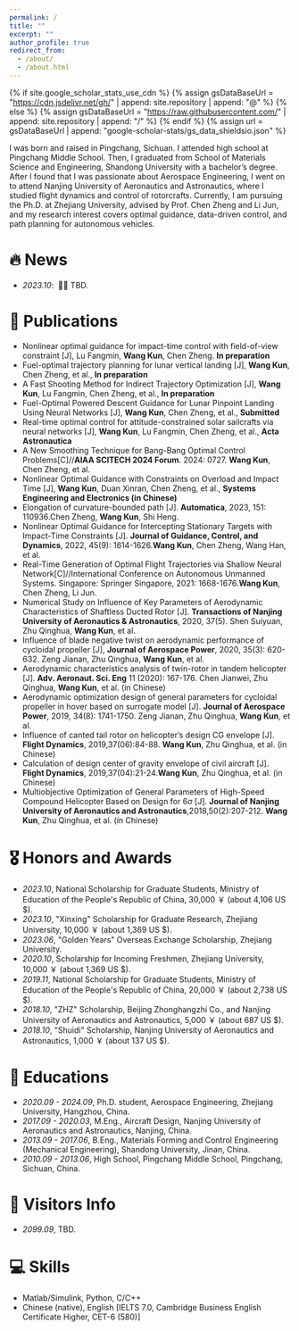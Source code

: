 ```yaml
---
permalink: /
title: ""
excerpt: ""
author_profile: true
redirect_from: 
  - /about/
  - /about.html
---
```


{% if site.google_scholar_stats_use_cdn %}
{% assign gsDataBaseUrl = "https://cdn.jsdelivr.net/gh/" | append: site.repository | append: "@" %}
{% else %}
{% assign gsDataBaseUrl = "https://raw.githubusercontent.com/" | append: site.repository | append: "/" %}
{% endif %}
{% assign url = gsDataBaseUrl | append: "google-scholar-stats/gs_data_shieldsio.json" %}

<span class='anchor' id='about-me'></span>

I was born and raised in Pingchang, Sichuan. I attended high school at Pingchang Middle School. Then, I graduated from School of Materials Science and Engineering, Shandong University with a bachelor’s degree. After I found that I was passionate about Aerospace Engineering, I went on to attend Nanjing University of Aeronautics and Astronautics, where I studied flight dynamics and control of rotorcrafts. Currently, I am pursuing the Ph.D. at Zhejiang University, advised by Prof. Chen Zheng and Li Jun, and my research interest covers optimal guidance, data-driven control, and path planning for autonomous vehicles.

# 🔥 News
- *2023.10*: &nbsp;🎉🎉 TBD. 

# 📝 Publications 
- Nonlinear optimal guidance for impact-time control with field-of-view constraint [J], Lu Fangmin, **Wang Kun**, Chen Zheng. **In preparation**
- Fuel-optimal trajectory planning for lunar vertical landing [J], **Wang Kun**, Chen Zheng, et al., **In preparation** 
- A Fast Shooting Method for Indirect Trajectory Optimization [J], **Wang Kun**, Lu Fangmin, Chen Zheng, et al., **In preparation** 
- Fuel-Optimal Powered Descent Guidance for Lunar Pinpoint Landing Using Neural Networks [J], **Wang Kun**, Chen Zheng, et al., **Submitted**
- Real-time optimal control for attitude-constrained solar sailcrafts via neural networks [J], **Wang Kun**, Lu Fangmin, Chen Zheng, et al., **Acta Astronautica**
- A New Smoothing Technique for Bang-Bang Optimal Control Problems[C]//**AIAA SCITECH 2024 Forum**. 2024: 0727. **Wang Kun**, Chen Zheng, et al.
- Nonlinear Optimal Guidance with Constraints on Overload and Impact Time [J], **Wang Kun**, Duan Xinran, Chen Zheng, et al., **Systems Engineering and Electronics (in Chinese)**
- Elongation of curvature-bounded path [J]. **Automatica**, 2023, 151: 110936.Chen Zheng, **Wang Kun**, Shi Heng.
- Nonlinear Optimal Guidance for Intercepting Stationary Targets with Impact-Time Constraints [J]. **Journal of Guidance, Control, and Dynamics**, 2022, 45(9): 1614-1626.**Wang Kun**, Chen Zheng, Wang Han, et al.
- Real-Time Generation of Optimal Flight Trajectories via Shallow Neural Network[C]//International Conference on Autonomous Unmanned Systems. Singapore: Springer Singapore, 2021: 1668-1676.**Wang Kun**, Chen Zheng, Li Jun.
- Numerical Study on Influence of Key Parameters of Aerodynamic Characteristics of Shaftless Ducted Rotor [J]. **Transactions of Nanjing University of Aeronautics & Astronautics**, 2020, 37(5). Shen Suiyuan, Zhu Qinghua, **Wang Kun**, et al.
- Influence of blade negative twist on aerodynamic performance of cycloidal propeller [J], **Journal of Aerospace Power**, 2020, 35(3): 620-632. Zeng Jianan, Zhu Qinghua, **Wang Kun**, et al.
- Aerodynamic characteristics analysis of twin-rotor in tandem helicopter [J]. **Adv. Aeronaut. Sci. Eng** 11 (2020): 167-176. Chen Jianwei, Zhu Qinghua, **Wang Kun**, et al. (in Chinese)
- Aerodynamic optimization design of general parameters for cycloidal propeller in hover based on surrogate model [J]. **Journal of Aerospace Power**, 2019, 34(8): 1741-1750. Zeng Jianan, Zhu Qinghua, **Wang Kun**, et al.
- Influence of canted tail rotor on helicopter’s design CG envelope [J]. **Flight Dynamics**, 2019,37(06):84-88. **Wang Kun**, Zhu Qinghua, et al. (in Chinese)
- Calculation of design center of gravity envelope of civil aircraft [J]. **Flight Dynamics**, 2019,37(04):21-24.**Wang Kun**, Zhu Qinghua, et al. (in Chinese)
- Multiobjective Optimization of General Parameters of High-Speed Compound Helicopter Based on Design for 6σ [J]. **Journal of Nanjing University of Aeronautics and Astronautics**,2018,50(2):207-212. **Wang Kun**, Zhu Qinghua, et al. (in Chinese)

# 🎖 Honors and Awards
- *2023.10*, National Scholarship for Graduate Students, Ministry of Education of the People's Republic of China, 30,000 ￥ (about 4,106 US $).
- *2023.10*, "Xinxing" Scholarship for Graduate Research, Zhejiang University, 10,000 ￥ (about 1,369 US $). 
- *2023.06*, "Golden Years" Overseas Exchange Scholarship, Zhejiang University.
- *2020.10*, Scholarship for Incoming Freshmen, Zhejiang University, 10,000 ￥ (about 1,369 US $).
- *2019.11*, National Scholarship for Graduate Students, Ministry of Education of the People's Republic of China, 20,000 ￥ (about 2,738 US $).
- *2018.10*, "ZHZ" Scholarship, Beijing Zhonghangzhi Co., and Nanjing University of Aeronautics and Astronautics, 5,000 ￥ (about 687 US $).
- *2018.10*, "Shuidi" Scholarship, Nanjing University of Aeronautics and Astronautics, 1,000 ￥ (about 137 US $).

# 📖 Educations
- *2020.09 - 2024.09*, Ph.D. student, Aerospace Engineering, Zhejiang University, Hangzhou, China. 
- *2017.09 - 2020.03*, M.Eng., Aircraft Design, Nanjing University of Aeronautics and Astronautics, Nanjing, China.
- *2013.09 - 2017.06*, B.Eng., Materials Forming and Control Engineering (Mechanical Engineering), Shandong University, Jinan, China.
- *2010.09 - 2013.06*, High School, Pingchang Middle School, Pingchang, Sichuan, China.
  
# 💬 Visitors Info
- *2099.09*, TBD. <script type="text/javascript" src="//rf.revolvermaps.com/0/0/8.js?i=5ib8qyqckov&amp;m=0&amp;c=ff0000&amp;cr1=ffffff&amp;f=arial&amp;l=33" async="async"></script>

# 💻 Skills
- Matlab/Simulink, Python, C/C++
- Chinese (native), English [IELTS 7.0, Cambridge Business English Certificate Higher, CET-6 (580)]
